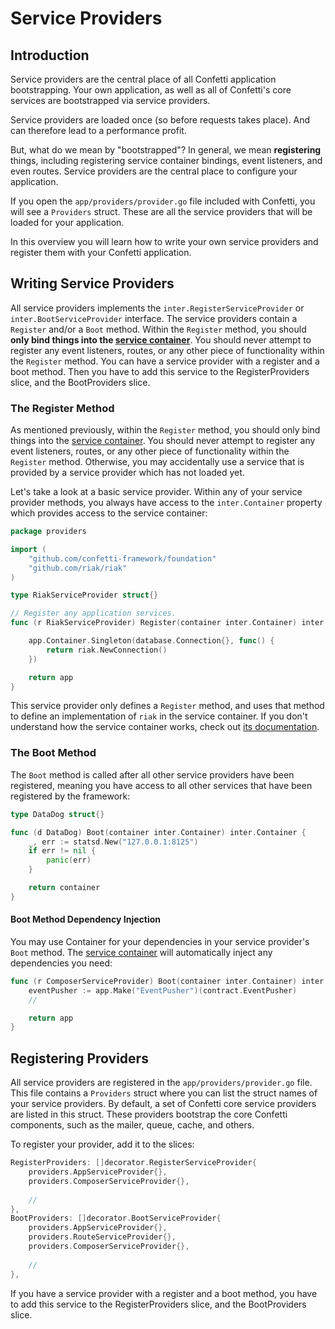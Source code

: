 # Service Providers

## Introduction

Service providers are the central place of all Confetti application bootstrapping. Your own application, as well as all of Confetti's core services are bootstrapped via service providers.

Service providers are loaded once (so before requests takes place). And can therefore lead to a performance profit.

But, what do we mean by "bootstrapped"? In general, we mean **registering** things, including registering service container bindings, event listeners, and even routes. Service providers are the central place to configure your application.

If you open the `app/providers/provider.go` file included with Confetti, you will see a `Providers` struct. These are all the service providers that will be loaded for your application.

In this overview you will learn how to write your own service providers and register them with your Confetti application.

## Writing Service Providers

All service providers implements the `inter.RegisterServiceProvider` or `inter.BootServiceProvider` interface. The service providers contain a `Register` and/or a `Boot` method. Within the `Register` method, you should **only bind things into the [service container](container)**. You should never attempt to register any event listeners, routes, or any other piece of functionality within the `Register` method. You can have a service provider with a register and a boot method. Then you have to add this service to the RegisterProviders slice, and the BootProviders slice.

### The Register Method

As mentioned previously, within the `Register` method, you should only bind things into the [service container](container). You should never attempt to register any event listeners, routes, or any other piece of functionality within the `Register` method. Otherwise, you may accidentally use a service that is provided by a service provider which has not loaded yet.

Let's take a look at a basic service provider. Within any of your service provider methods, you always have access to the `inter.Container` property which provides access to the service container:

``` go
package providers

import (
    "github.com/confetti-framework/foundation"
    "github.com/riak/riak"
)

type RiakServiceProvider struct{}

// Register any application services.
func (r RiakServiceProvider) Register(container inter.Container) inter.Container {

    app.Container.Singleton(database.Connection{}, func() {
        return riak.NewConnection()
    })

    return app
}
```

This service provider only defines a `Register` method, and uses that method to define an implementation of `riak` in the service container. If you don't understand how the service container works, check out [its documentation](container).

### The Boot Method

The `Boot` method is called after all other service providers have been registered, meaning you have access to all other
services that have been registered by the framework:

``` go
type DataDog struct{}

func (d DataDog) Boot(container inter.Container) inter.Container {
    _, err := statsd.New("127.0.0.1:8125")
    if err != nil {
        panic(err)
    }

    return container
}
```

#### Boot Method Dependency Injection

You may use Container for your dependencies in your service provider's `Boot` method. The [service container](container) will automatically inject any dependencies you need:

``` go
func (r ComposerServiceProvider) Boot(container inter.Container) inter.Container {
    eventPusher := app.Make("EventPusher")(contract.EventPusher)
    //

    return app
}
````

## Registering Providers

All service providers are registered in the `app/providers/provider.go` file. This file contains a `Providers` struct where you can list the struct names of your service providers. By default, a set of Confetti core service providers are listed in this struct. These providers bootstrap the core Confetti components, such as the mailer, queue, cache, and others.

To register your provider, add it to the slices:

``` go
RegisterProviders: []decorator.RegisterServiceProvider{
    providers.AppServiceProvider{},
    providers.ComposerServiceProvider{},
    
    //
},
BootProviders: []decorator.BootServiceProvider{
    providers.AppServiceProvider{},
    providers.RouteServiceProvider{},
    providers.ComposerServiceProvider{},
    
    //
},
```
    
If you have a service provider with a register and a boot method, you have to add this service to the RegisterProviders slice, and the BootProviders slice.
